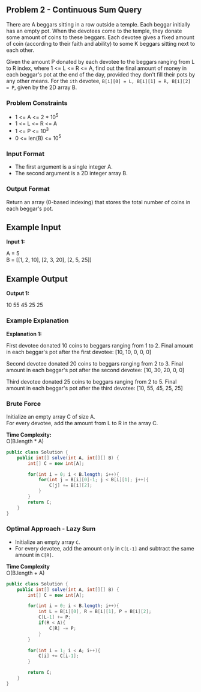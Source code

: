 ## Problem 2 - Continuous Sum Query

There are A beggars sitting in a row outside a temple. Each beggar initially has an empty pot. When the devotees come to the temple, they donate some amount of coins to these beggars. Each devotee gives a fixed amount of coin (according to their faith and ability) to some K beggars sitting next to each other.

Given the amount P donated by each devotee to the beggars ranging from L to R index, where 1 <= L <= R <= A, find out the final amount of money in each beggar's pot at the end of the day, provided they don't fill their pots by any other means.
For the `ith` devotee, `B[i][0] = L, B[i][1] = R, B[i][2] = P`, given by the 2D array B.

### Problem Constraints

- 1 <= A <= 2 * 10<sup>5</sup>
- 1 <= L <= R <= A
- 1 <= P <= 10<sup>3</sup>
- 0 <= len(B) <= 10<sup>5</sup>

### Input Format

- The first argument is a single integer A.
- The second argument is a 2D integer array B.

### Output Format

Return an array (0-based indexing) that stores the total number of coins in each beggar's pot.

## Example Input

**Input 1:**

A = 5  
B = \[\[1, 2, 10\], \[2, 3, 20\], \[2, 5, 25\]\]

## Example Output

**Output 1:**

10 55 45 25 25

### Example Explanation

**Explanation 1:**

First devotee donated 10 coins to beggars ranging from 1 to 2. Final amount in each beggar's pot after the first devotee: \[10, 10, 0, 0, 0\]

Second devotee donated 20 coins to beggars ranging from 2 to 3. Final amount in each beggar's pot after the second devotee: \[10, 30, 20, 0, 0\]

Third devotee donated 25 coins to beggars ranging from 2 to 5. Final amount in each beggar's pot after the third devotee: \[10, 55, 45, 25, 25\]

### Brute Force

Initialize an empty array C of size A.  
For every devotee, add the amount from L to R in the array C.

**Time Complexity:**  
O(B.length * A)

```java
public class Solution {
    public int[] solve(int A, int[][] B) {
        int[] C = new int[A];

        for(int i = 0; i < B.length; i++){
            for(int j = B[i][0]-1; j < B[i][1]; j++){
                C[j] += B[i][2];
            }
        }
        return C;
    }
}
```

### Optimal Approach - Lazy Sum

- Initialize an empty array `C`.
- For every devotee, add the amount only in `C[L-1]` and subtract the same amount in `C[R]`.

**Time Complexity**  
O(B.length + A)

```java
public class Solution {
    public int[] solve(int A, int[][] B) {
        int[] C = new int[A];

        for(int i = 0; i < B.length; i++){
            int L = B[i][0], R = B[i][1], P = B[i][2];
            C[L-1] += P;
            if(R < A){
                C[R] -= P;
            }
        }

        for(int i = 1; i < A; i++){
            C[i] += C[i-1];
        }

        return C;
    }
}
```